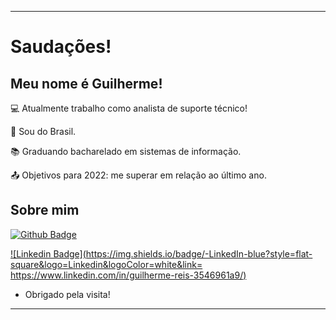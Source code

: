 ----------------------------------------------------------------------------

# Saudações!

 

## Meu nome é Guilherme!

 

:computer: Atualmente trabalho como analista de suporte técnico!

:house_with_garden: Sou do Brasil.

:books: Graduando bacharelado em sistemas de informação.

:outbox_tray: Objetivos para 2022: me superar em relação ao último ano.

 

## Sobre mim

[![Github Badge](https://img.shields.io/badge/-Github-000?style=flat-square&logo=Github&logoColor=white&link=https://github.com/GuilhermeReis94/GuilhermeReis94)](https://github.com/GuilhermeReis94/GuilhermeReis94)

[![Linkedin Badge](https://img.shields.io/badge/-LinkedIn-blue?style=flat-square&logo=Linkedin&logoColor=white&link= https://www.linkedin.com/in/guilherme-reis-3546961a9/)]( https://www.linkedin.com/in/guilherme-reis-3546961a9/)



- Obrigado pela visita!

----------------------------------------------------------------------------------
